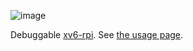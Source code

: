 ![image](https://user-images.githubusercontent.com/4846670/89702360-96a7b700-d97b-11ea-8656-a41ed0c8d02c.png)

Debuggable [xv6-rpi](https://github.com/david50407/xv6-rpi).
See [the usage page](https://github.com/wataash/xv6-rpi/issues/1).
